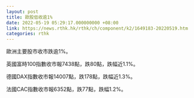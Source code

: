 ```yaml
---
layout: post
title: 歐股低收逾1%
date: 2022-05-19 05:29:17.000000000 +08:00
link: https://news.rthk.hk/rthk/ch/component/k2/1649183-20220519.htm
categories: rthk
---
```


歐洲主要股市收市跌逾1%。

英國富時100指數收市報7438點，跌80點，跌幅近1.1%。

德國DAX指數收市報14007點，跌178點，跌幅近1.3%。

法國CAC指數收市報6352點，跌77點，跌幅1.2%。

